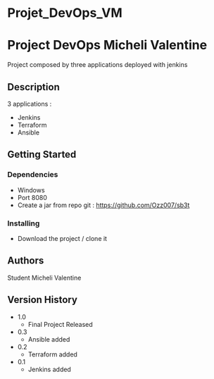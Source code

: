 # Projet_DevOps_VM

# Project DevOps Micheli Valentine

Project composed by three applications deployed with jenkins

## Description

3 applications :

* Jenkins
* Terraform
* Ansible

## Getting Started

### Dependencies

* Windows
* Port 8080
* Create a jar from repo git : https://github.com/Ozz007/sb3t

### Installing

* Download the project / clone it


## Authors

Student 
 Micheli Valentine

## Version History

* 1.0 
    * Final Project Released
* 0.3
    * Ansible added
* 0.2 
    * Terraform added
* 0.1
    * Jenkins added 
  

